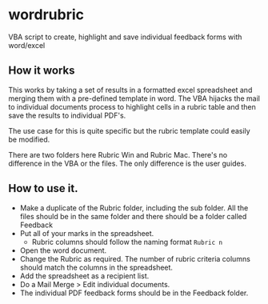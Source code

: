 # wordrubric
VBA script to create, highlight and save individual feedback forms with word/excel

## How it works
This works by taking a set of results in a formatted excel spreadsheet and merging them with a pre-defined template in word. The VBA hijacks the mail to individual documents process to highlight cells in a rubric table and then save the results to individual PDF's.

The use case for this is quite specific but the rubric template could easily be modified. 

There are two folders here Rubric Win and Rubric Mac. There's no difference in the VBA or the files. The only difference is the user guides. 

## How to use it.
* Make a duplicate of the Rubric folder, including the sub folder. All the files should be in the same folder and there should be a folder called Feedback
* Put all of your marks in the spreadsheet.
  * Rubric columns should follow the naming format `Rubric n`
* Open the word document. 
* Change the Rubric as required. The number of rubric criteria columns should match the columns in the spreadsheet.
* Add the spreadsheet as a recipient list.
* Do a Mail Merge > Edit individual documents. 
* The individual PDF feedback forms should be in the Feedback folder. 
